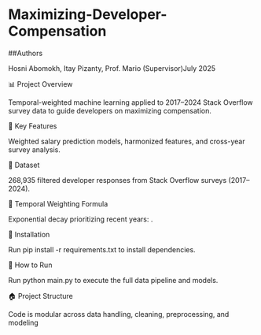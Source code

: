 # Maximizing-Developer-Compensation
##Authors

Hosni Abomokh, Itay Pizanty, Prof. Mario (Supervisor)July 2025

📊 Project Overview

Temporal-weighted machine learning applied to 2017–2024 Stack Overflow survey data to guide developers on maximizing compensation.

🚀 Key Features

Weighted salary prediction models, harmonized features, and cross-year survey analysis.

📑 Dataset

268,935 filtered developer responses from Stack Overflow surveys (2017–2024).

🔢 Temporal Weighting Formula

Exponential decay prioritizing recent years: .

🔧 Installation

Run pip install -r requirements.txt to install dependencies.

🔄 How to Run

Run python main.py to execute the full data pipeline and models.

🏠 Project Structure

Code is modular across data handling, cleaning, preprocessing, and modeling
